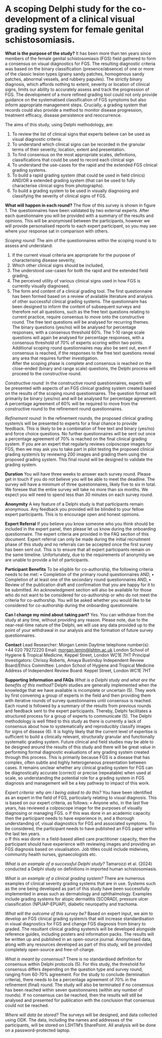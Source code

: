 # A scoping Delphi study for the co-development of a clinical visual grading system for female genital schistosomiasis. 

__What is the purpose of the study?__
It has been more than ten years since members of the female genital schistosomiasis (FGS) field gathered to form a consensus on visual diagnostics for FGS. The resulting diagnostic criteria was based on the binary classification (presence/absence) of one or more of the classic lesion types (grainy sandy patches, homogenous sandy patches, abnormal vessels, and rubbery papules). The strictly binary diagnosis, which affords nothing to extent, severity or location of clinical signs, limits our ability to accurately assess and track the progression of FGS. The development of a more refined grading tool could not only provide guidance on the systematised classification of FGS symptoms but also inform appropriate management steps. Crucially, a grading system that records could also provide a method to monitor disease progression, treatment efficacy, disease persistence and reoccurrence. 

The aims of this study, using Delphi methodology, are:
1.	To review the list of clinical signs that experts believe can be used as visual diagnostic criteria. 
2.	To understand which clinical signs can be recorded in the granular terms of their severity, location, extent and presentation.
3.	To find consensus on the most appropriate scales, definitions, classifications that could be used to record each clinical sign
4.	To understand the use-cases for the rapid and the extended FGS clinical grading systems. 
5.	To build a rapid grading system (that could be used in field clinics) AND/OR a extended grading system (that can be used to fully characterise clinical signs from photographs). 
6.	To build a grading system to be used in visually diagnosing and classifying the severity of clinical signs of FGS. 


__What will happen in each round?__
The flow of this survey is shown in figure 1. The questionnaires have been validated by two external experts. After each questionnaire you will be provided with a summary of the results and opinions. This will be anonymised between the participants, however we will provide personalised reports to each expert participant, so you may see where your response sat in comparison with others. 

*Scoping round:* 
The aim of the questionnaires within the scoping round is to assess and understand: 
1.	If the current visual criteria are appropriate for the purpose of characterising disease severity, 
2.	Which other clinical signs should be included, 
3.	The understood use-cases for both the rapid and the extended field grading, 
4.	The perceived utility of various clinical signs used in how FGS is currently visually diagnosed,
5.	The form and content of a clinical grading tool. 
The first questionnaire has been formed based on a review of available literature and analysis of other successful clinical grading systems. The questionnaire has been designed to inform the content of subsequent surveys and therefore not all questions, such as the free text questions relating to current practice, require consensus to move onto the constructive round. The free text questions will be analysed for recurring themes. The binary questions (yes/no) will be analysed for percentage responses, with a consensus threshold 60%. The 1-10 range scale questions will again be analysed for percentage responses, with a consensus threshold of 70% of experts scoring within two points. 
Additional scoping round questionnaires may also be sent out, even if consensus is reached, if the responses to the free text questions reveal any area that requires further investigation.  
After the scoping phase is complete and consensus is reached on the close-ended (binary and range scale) questions, the Delphi process will proceed to the constructive round.

*Constructive round:*
In the constructive round questionnaires, experts will be presented with aspects of an FGS clinical grading system created based on the results of the scoping round questionnaires. 
The question format will primarily be binary (yes/no) and will be analysed for percentage agreement. A percentage agreement of 60% will be required to move from the constructive round to the refinement round questionnaires. 

*Refinement round:*
In the refinement rounds, the proposed clinical grading system/s will be presented to experts for a final chance to provide feedback. This is likely to be a combination of free text and binary (yes/no) and force choice questions. No further questionnaires will be sent out once a percentage agreement of 70% is reached on the final clinical grading system. 
If you are an expert that regularly reviews colposcope images for FGS, then we may ask you to take part in pilot testing the proposed clinical grading system/s by reviewing 200 images and grading them using the proposed grading system. This final round will be designed to validate the grading system. 

__Duration__
You will have three weeks to answer each survey round. Please get in touch if you do not believe you will be able to meet the deadline. The survey will have a minimum of three questionnaires, likely five to six in total. We foresee that the entire survey will take no more than six months.  We expect you will need to spend less than 30 minutes on each survey round. 

__Anonymity__ 
A key feature of a Delphi study is that participants remain anonymous. Any feedback you provided will be blinded to your fellow expert participants. This is to encourage open and honest opinions.

__Expert Referral__
If you believe you know someone who you think should be included in the expert panel, then please let us know during the onboarding questionnaire. The expert criteria are provided in the FAQ section of this document. Expert referral can only be made during the initial recruitment phase of this study and no referrals can be accepted once the first survey has been sent out. This is to ensure that all expert participants remain on the same timeline. 
Unfortunately, due to the requirements of anonymity we are unable to provide a list of participants. 

__Participant Benefits__
To be eligible for co-authorship, the following criteria needs to be met: 
•	Completion of the primary round questionnaires AND, 
•	Completion of at least one of the secondary round questionnaires AND, 
•	Review of the publication draft and confirmation that you are happy for it to be submitted.
An acknowledgment section will also be available for those who do not want to be considered for co-authorship or who do not meet the criteria for co-authorship.  You will be asked whether you would like to be considered for co-authorship during the onboarding questionnaire. 

__Can I change my mind about taking part?__
Yes.  You can withdraw from the study at any time, without providing any reason. Please note, due to the near-real-time nature of the Delphi, we will use any data provided up to the point of your withdrawal in our analysis and the formation of future survey questionnaires. 

__Contact__
Lead Researcher: Morgan Lemin
Daytime telephone number(s): +44 020 79272220
Email: morgan.lemin@lshtm.ac.uk	
London School of Hygiene & Tropical Medicine, Keppel Street, London WC1E 7HT
Principal Investigators: Chrissy Roberts, Amaya Bustinduy
Independent Review Board/Ethics Committee: London School of Hygiene and Tropical Medicine
Address of Independent Review Board: Keppel Street, London WC1E 7HT

__Supporting Information and FAQs__
*What is a Delphi study and what are the benefits of this method?*
Delphi studies are generally implemented when the knowledge that we have available is incomplete or uncertain (5). They work by first convening a group of experts in the field and then providing them with iterative rounds of survey questionnaires until consensus is reached. Each round is followed by a summary of the results from previous rounds and feedback sent to the expert participants. Thereby, Delphi facilitates a structured process for a group of experts to communicate (5). 
The Delphi methodology is well fitted to this study as there is currently a lack of consensus about how to systematically and reproducibly classify images for signs of disease (6).  It is highly likely that the current level of expertise is sufficient to build a clinically relevant, structurally granular and functionally systematic grading system. Future clinical and field studies may be able to be designed around the results of this study and there will be great value in performing formal diagnostic evaluations of any grading system created through this process. This is primarily because FGS is a disease that has complex, often subtle and highly heterogeneous presentation between cases. It remains unclear whether any clinical grading system for FGS can be diagnostically accurate (correct) or precise (repeatable) when used at scale, so understanding the potential role for a grading system in FGS diagnosis and management will be a key pathway to impact of this work.

*Expert criteria: why am I being asked to do this?*
You have been identified as an expert in the field of FGS, particularly relating to visual diagnosis. This is based on our expert criteria, as follows: 
•	Anyone who, in the last five years, has reviewed a colposcope image for the purposes of visually diagnosing or managing FGS.
o	If this was done in an academic capacity then the participant needs to have experience in, and a thorough understanding of, visual diagnostics for FGS and associated symptoms. To be considered, the participant needs to have published an FGS paper within the last ten years.  
o	If this was done in a field-based allied care practitioner capacity, then the participant should have experience with reviewing images and providing an FGS diagnosis based on visualisation. Job titles could include midwives, community health nurses, gynaecologists etc.

*What is an example of a successful Delphi study?*
Tamarozzi et al. (2024) conducted a Delphi study on definitions in imported human schistosomiasis. 

*What is an example of a clinical grading system?*
There are numerous examples of clinical severity grading systems that are in use. Systems such as the one being developed as part of this study have been successfully implemented in areas such as dermatology and ophthalmology. Examples include grading systems for atopic dermatitis (SCORAD),  pressure ulcer classification (NPUAP-EPUAP), diabetic neuropathy and trachoma.  

*What will the outcome of this survey be?*
Based on expert input, we aim to develop an FGS clinical grading system/s that will increase standardisation in visual diagnostics for FGS and change FGS diagnosis from binary to graded. 
The resultant clinical grading system/s will be developed alongside reference guides, including posters and information packs. The results will be written up and published in an open-source journal. 
Anonymised data, along with any resources developed as part of this study, will be provided completely open-source and free-of-charge. 

*What is meant by consensus?*
There is no standardised definition for consensus within Delphi protocols (5). For this study, the threshold for consensus differs depending on the question type and survey round, ranging from 60-70% agreement. 
For the study to conclude (termination criteria), there needs to be a percentage agreement of 70% in the refinement (final) round. The study will also be terminated if no consensus has been reached within seven questionnaires (within any number of rounds). If no consensus can be reached, then the results will still be analysed and presented for publication with the conclusion that consensus could not be reached.

*Where will data be stored?*
The surveys will be designed, and data collected using ODK. The data, including the names and addresses of the participants, will be stored on LSHTM’s SharePoint. All analysis will be done on a password-protected laptop.
